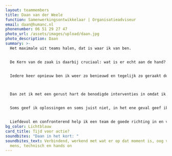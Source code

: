 ```yaml
---
layout: teammembers
title: Daan van der Weele
function: Samenwerkingsontwikkelaar | Organisatieadviseur
email: daan@humanc.nl
phonenumber: 06 51 29 27 47
photo_url: /assets/images/upload/daan.jpg
photo_description: Daan
summary: >-
  Het maximale uit teams halen, dat is waar ik van ben. ​


  De Kern van de zaak is daarbij cruciaal: wat is er echt aan de hand?​


  Iedere keer opnieuw ben ik weer zo benieuwd en tegelijk zo geraakt door de onderstromen in de samenwerking tussen al die mooie mensen op structuur, processen en gedrag.​

  ​

  Dan zet ik met een gerust hart de benodigde interventies in omdat ik weet dat ze echt gaan werken: veelal een combinatie van structuur, processen, mens, en ICT. Ik omschrijf het ook wel als “managing the white spaces”.​


  Soms geef ik oplossingen en soms juist niet, in het ene geval geef ik echt gas en in het andere geval is alleen al een gesprek meer dan genoeg.​\


  Liefdevol en confronterend help ik een team de goede richting in en verwonder ik me  daarbij iedere keer weer over zowel de hogere productiviteit als het toegenomen geluk bij de teamleden.
bg_color: Lichtblauw
card_title: Tijd voor actie?
soundbites: "Daan in het kort: "
soundbites_text: Verbindend, werkend met wat er op dat moment is, oog voor de
  mens, technisch en hands on
---
```

